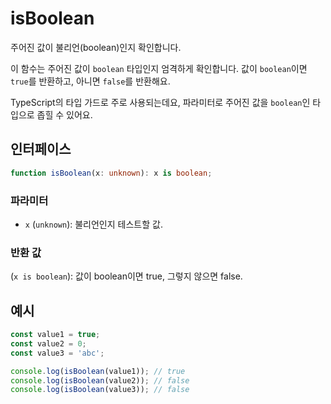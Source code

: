 # isBoolean

주어진 값이 불리언(boolean)인지 확인합니다.

이 함수는 주어진 값이 `boolean` 타입인지 엄격하게 확인합니다.
값이 `boolean`이면 `true`를 반환하고, 아니면 `false`를 반환해요.

TypeScript의 타입 가드로 주로 사용되는데요, 파라미터로 주어진 값을 `boolean`인 타입으로 좁힐 수 있어요.

## 인터페이스

```typescript
function isBoolean(x: unknown): x is boolean;
```

### 파라미터

- `x` (`unknown`): 불리언인지 테스트할 값.

### 반환 값

(`x is boolean`): 값이 boolean이면 true, 그렇지 않으면 false.

## 예시

```typescript
const value1 = true;
const value2 = 0;
const value3 = 'abc';

console.log(isBoolean(value1)); // true
console.log(isBoolean(value2)); // false
console.log(isBoolean(value3)); // false
```
